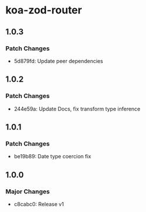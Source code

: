 # koa-zod-router

## 1.0.3

### Patch Changes

- 5d879fd: Update peer dependencies

## 1.0.2

### Patch Changes

- 244e59a: Update Docs, fix transform type inference

## 1.0.1

### Patch Changes

- be19b89: Date type coercion fix

## 1.0.0

### Major Changes

- c8cabc0: Release v1
